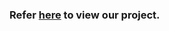 ### Refer [here](https://github.com/SECJ1023-PT2-23242/pt2-group-project-s03_pixcrew) to view our project.
